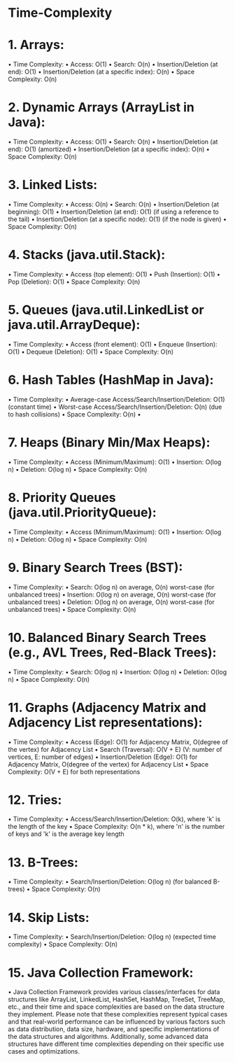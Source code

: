 # Time-Complexity

# 1.	Arrays:
•	Time Complexity:
•	Access: O(1)
•	Search: O(n)
•	Insertion/Deletion (at end): O(1)
•	Insertion/Deletion (at a specific index): O(n)
•	Space Complexity: O(n)
# 2.	Dynamic Arrays (ArrayList in Java):
•	Time Complexity:
•	Access: O(1)
•	Search: O(n)
•	Insertion/Deletion (at end): O(1) (amortized)
•	Insertion/Deletion (at a specific index): O(n)
•	Space Complexity: O(n)
# 3.	Linked Lists:
•	Time Complexity:
•	Access: O(n)
•	Search: O(n)
•	Insertion/Deletion (at beginning): O(1)
•	Insertion/Deletion (at end): O(1) (if using a reference to the tail)
•	Insertion/Deletion (at a specific node): O(1) (if the node is given)
•	Space Complexity: O(n)
# 4.	Stacks (java.util.Stack):
•	Time Complexity:
•	Access (top element): O(1)
•	Push (Insertion): O(1)
•	Pop (Deletion): O(1)
•	Space Complexity: O(n)
# 5.	Queues (java.util.LinkedList or java.util.ArrayDeque):
•	Time Complexity:
•	Access (front element): O(1)
•	Enqueue (Insertion): O(1)
•	Dequeue (Deletion): O(1)
•	Space Complexity: O(n)
# 6.	Hash Tables (HashMap in Java):
•	Time Complexity:
•	Average-case Access/Search/Insertion/Deletion: O(1) (constant time)
•	Worst-case Access/Search/Insertion/Deletion: O(n) (due to hash collisions)
•	Space Complexity: O(n)
•	
# 7.	Heaps (Binary Min/Max Heaps):
•	Time Complexity:
•	Access (Minimum/Maximum): O(1)
•	Insertion: O(log n)
•	Deletion: O(log n)
•	Space Complexity: O(n)
# 8.	Priority Queues (java.util.PriorityQueue):
•	Time Complexity:
•	Access (Minimum/Maximum): O(1)
•	Insertion: O(log n)
•	Deletion: O(log n)
•	Space Complexity: O(n)
# 9.	Binary Search Trees (BST):
•	Time Complexity:
•	Search: O(log n) on average, O(n) worst-case (for unbalanced trees)
•	Insertion: O(log n) on average, O(n) worst-case (for unbalanced trees)
•	Deletion: O(log n) on average, O(n) worst-case (for unbalanced trees)
•	Space Complexity: O(n)
# 10.	Balanced Binary Search Trees (e.g., AVL Trees, Red-Black Trees):
•	Time Complexity:
•	Search: O(log n)
•	Insertion: O(log n)
•	Deletion: O(log n)
•	Space Complexity: O(n)
# 11.	Graphs (Adjacency Matrix and Adjacency List representations):
•	Time Complexity:
•	Access (Edge): O(1) for Adjacency Matrix, O(degree of the vertex) for Adjacency List
•	Search (Traversal): O(V + E) (V: number of vertices, E: number of edges)
•	Insertion/Deletion (Edge): O(1) for Adjacency Matrix, O(degree of the vertex) for Adjacency List
•	Space Complexity: O(V + E) for both representations
# 12.	Tries:
•	Time Complexity:
•	Access/Search/Insertion/Deletion: O(k), where 'k' is the length of the key
•	Space Complexity: O(n * k), where 'n' is the number of keys and 'k' is the average key length
# 13.	B-Trees:
•	Time Complexity:
•	Search/Insertion/Deletion: O(log n) (for balanced B-trees)
•	Space Complexity: O(n)
# 14.	Skip Lists:
•	Time Complexity:
•	Search/Insertion/Deletion: O(log n) (expected time complexity)
•	Space Complexity: O(n)
# 15.	Java Collection Framework:
•	Java Collection Framework provides various classes/interfaces for data structures like ArrayList, LinkedList, HashSet, HashMap, TreeSet, TreeMap, etc., and their time and space complexities are based on the data structure they implement.
Please note that these complexities represent typical cases and that real-world performance can be influenced by various factors such as data distribution, data size, hardware, and specific implementations of the data structures and algorithms. Additionally, some advanced data structures have different time complexities depending on their specific use cases and optimizations.

